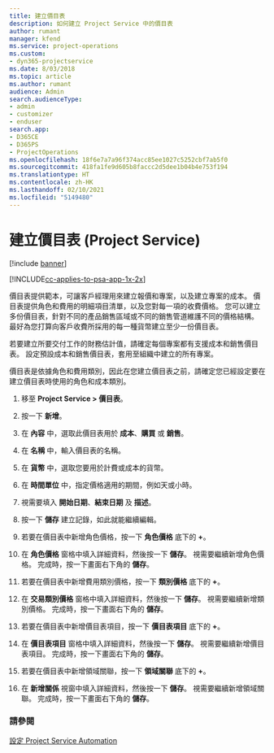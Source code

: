 ```yaml
---
title: 建立價目表
description: 如何建立 Project Service 中的價目表
author: rumant
manager: kfend
ms.service: project-operations
ms.custom:
- dyn365-projectservice
ms.date: 8/03/2018
ms.topic: article
ms.author: rumant
audience: Admin
search.audienceType:
- admin
- customizer
- enduser
search.app:
- D365CE
- D365PS
- ProjectOperations
ms.openlocfilehash: 18f6e7a7a96f374acc85ee1027c5252cbf7ab5f0
ms.sourcegitcommit: 418fa1fe9d605b8faccc2d5dee1b04b4e753f194
ms.translationtype: HT
ms.contentlocale: zh-HK
ms.lasthandoff: 02/10/2021
ms.locfileid: "5149480"
---
```

# <a name="create-a-price-list-project-service"></a>建立價目表 (Project Service)

[!include [banner](../includes/psa-now-project-operations.md)]

[!INCLUDE[cc-applies-to-psa-app-1x-2x](../includes/cc-applies-to-psa-app-1x-2x.md)]

價目表提供範本，可讓客戶經理用來建立報價和專案，以及建立專案的成本。 價目表提供角色和費用的明細項目清單，以及您對每一項的收費價格。 您可以建立多份價目表，針對不同的產品銷售區域或不同的銷售管道維護不同的價格結構。 最好為您打算向客戶收費所採用的每一種貨幣建立至少一份價目表。  
  
若要建立所要交付工作的財務估計值，請確定每個專案都有支援成本和銷售價目表。 設定預設成本和銷售價目表，套用至組織中建立的所有專案。  
  
價目表是依據角色和費用類別，因此在您建立價目表之前，請確定您已經設定要在建立價目表時使用的角色和成本類別。  
  
1.  移至 **Project Service > 價目表**。  
  
2.  按一下 **新增**。  
  
3.  在 **內容** 中，選取此價目表用於 **成本**、**購買** 或 **銷售**。  
  
4.  在 **名稱** 中，輸入價目表的名稱。  
  
5.  在 **貨幣** 中，選取您要用於計費或成本的貨幣。  
  
6.  在 **時間單位** 中，指定價格適用的期間，例如天或小時。  
  
7.  視需要填入 **開始日期**、**結束日期** 及 **描述**。  
  
8.  按一下 **儲存** 建立記錄，如此就能繼續編輯。  
  
9. 若要在價目表中新增角色價格，按一下 **角色價格** 底下的 **+**。  
  
10. 在 **角色價格** 窗格中填入詳細資料，然後按一下 **儲存**。 視需要繼續新增角色價格。 完成時，按一下畫面右下角的 **儲存**。  
  
11. 若要在價目表中新增費用類別價格，按一下 **類別價格** 底下的 **+**。  
  
12. 在 **交易類別價格** 窗格中填入詳細資料，然後按一下 **儲存**。 視需要繼續新增類別價格。 完成時，按一下畫面右下角的 **儲存**。  
  
13. 若要在價目表中新增價目表項目，按一下 **價目表項目** 底下的 **+**。  
  
14. 在 **價目表項目** 窗格中填入詳細資料，然後按一下 **儲存**。 視需要繼續新增價目表項目。 完成時，按一下畫面右下角的 **儲存**。  
  
15. 若要在價目表中新增領域關聯，按一下 **領域關聯** 底下的 **+**。  
  
16. 在 **新增關係** 視窗中填入詳細資料，然後按一下 **儲存**。 視需要繼續新增領域關聯。 完成時，按一下畫面右下角的 **儲存**。  
  
### <a name="see-also"></a>請參閱  
 [設定 Project Service Automation](../psa/configure.md)
